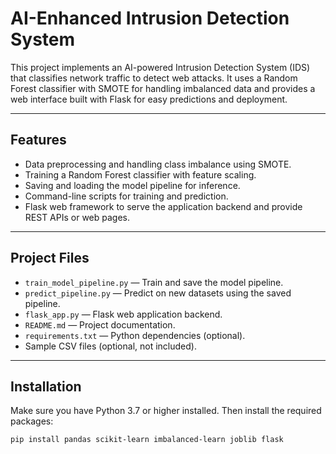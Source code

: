 # AI-Enhanced Intrusion Detection System

This project implements an AI-powered Intrusion Detection System (IDS) that classifies network traffic to detect web attacks. It uses a Random Forest classifier with SMOTE for handling imbalanced data and provides a web interface built with Flask for easy predictions and deployment.

---

## Features

- Data preprocessing and handling class imbalance using SMOTE.
- Training a Random Forest classifier with feature scaling.
- Saving and loading the model pipeline for inference.
- Command-line scripts for training and prediction.
- Flask web framework to serve the application backend and provide REST APIs or web pages.

---

## Project Files

- `train_model_pipeline.py` — Train and save the model pipeline.
- `predict_pipeline.py` — Predict on new datasets using the saved pipeline.
- `flask_app.py` — Flask web application backend.
- `README.md` — Project documentation.
- `requirements.txt` — Python dependencies (optional).
- Sample CSV files (optional, not included).

---

## Installation

Make sure you have Python 3.7 or higher installed. Then install the required packages:

```bash
pip install pandas scikit-learn imbalanced-learn joblib flask
